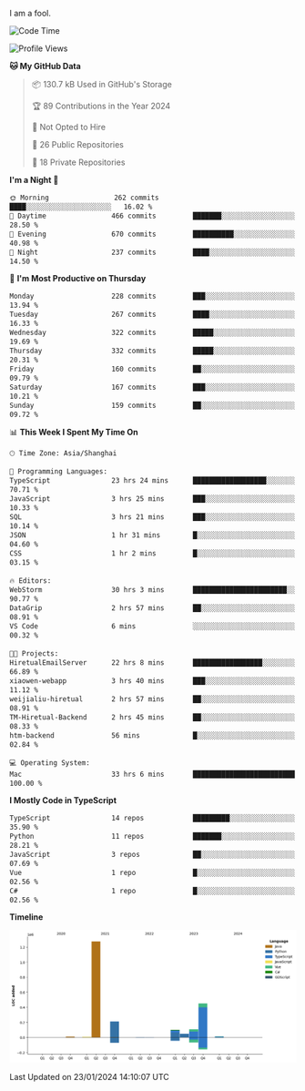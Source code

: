 I am a fool.

<!--START_SECTION:waka-->
![Code Time](http://img.shields.io/badge/Code%20Time-1%2C141%20hrs%2050%20mins-blue)

![Profile Views](http://img.shields.io/badge/Profile%20Views-0-blue)

**🐱 My GitHub Data** 

> 📦 130.7 kB Used in GitHub's Storage 
 > 
> 🏆 89 Contributions in the Year 2024
 > 
> 🚫 Not Opted to Hire
 > 
> 📜 26 Public Repositories 
 > 
> 🔑 18 Private Repositories 
 > 
**I'm a Night 🦉** 

```text
🌞 Morning                262 commits         ████░░░░░░░░░░░░░░░░░░░░░   16.02 % 
🌆 Daytime                466 commits         ███████░░░░░░░░░░░░░░░░░░   28.50 % 
🌃 Evening                670 commits         ██████████░░░░░░░░░░░░░░░   40.98 % 
🌙 Night                  237 commits         ████░░░░░░░░░░░░░░░░░░░░░   14.50 % 
```
📅 **I'm Most Productive on Thursday** 

```text
Monday                   228 commits         ███░░░░░░░░░░░░░░░░░░░░░░   13.94 % 
Tuesday                  267 commits         ████░░░░░░░░░░░░░░░░░░░░░   16.33 % 
Wednesday                322 commits         █████░░░░░░░░░░░░░░░░░░░░   19.69 % 
Thursday                 332 commits         █████░░░░░░░░░░░░░░░░░░░░   20.31 % 
Friday                   160 commits         ██░░░░░░░░░░░░░░░░░░░░░░░   09.79 % 
Saturday                 167 commits         ███░░░░░░░░░░░░░░░░░░░░░░   10.21 % 
Sunday                   159 commits         ██░░░░░░░░░░░░░░░░░░░░░░░   09.72 % 
```


📊 **This Week I Spent My Time On** 

```text
🕑︎ Time Zone: Asia/Shanghai

💬 Programming Languages: 
TypeScript               23 hrs 24 mins      ██████████████████░░░░░░░   70.71 % 
JavaScript               3 hrs 25 mins       ███░░░░░░░░░░░░░░░░░░░░░░   10.33 % 
SQL                      3 hrs 21 mins       ███░░░░░░░░░░░░░░░░░░░░░░   10.14 % 
JSON                     1 hr 31 mins        █░░░░░░░░░░░░░░░░░░░░░░░░   04.60 % 
CSS                      1 hr 2 mins         █░░░░░░░░░░░░░░░░░░░░░░░░   03.15 % 

🔥 Editors: 
WebStorm                 30 hrs 3 mins       ███████████████████████░░   90.77 % 
DataGrip                 2 hrs 57 mins       ██░░░░░░░░░░░░░░░░░░░░░░░   08.91 % 
VS Code                  6 mins              ░░░░░░░░░░░░░░░░░░░░░░░░░   00.32 % 

🐱‍💻 Projects: 
HiretualEmailServer      22 hrs 8 mins       █████████████████░░░░░░░░   66.89 % 
xiaowen-webapp           3 hrs 40 mins       ███░░░░░░░░░░░░░░░░░░░░░░   11.12 % 
weijialiu-hiretual       2 hrs 57 mins       ██░░░░░░░░░░░░░░░░░░░░░░░   08.91 % 
TM-Hiretual-Backend      2 hrs 45 mins       ██░░░░░░░░░░░░░░░░░░░░░░░   08.33 % 
htm-backend              56 mins             █░░░░░░░░░░░░░░░░░░░░░░░░   02.84 % 

💻 Operating System: 
Mac                      33 hrs 6 mins       █████████████████████████   100.00 % 
```

**I Mostly Code in TypeScript** 

```text
TypeScript               14 repos            █████████░░░░░░░░░░░░░░░░   35.90 % 
Python                   11 repos            ███████░░░░░░░░░░░░░░░░░░   28.21 % 
JavaScript               3 repos             ██░░░░░░░░░░░░░░░░░░░░░░░   07.69 % 
Vue                      1 repo              █░░░░░░░░░░░░░░░░░░░░░░░░   02.56 % 
C#                       1 repo              █░░░░░░░░░░░░░░░░░░░░░░░░   02.56 % 
```



**Timeline**

![Lines of Code chart](https://raw.githubusercontent.com/VeejaLiu/VeejaLiu/master/assets/bar_graph.png)


 Last Updated on 23/01/2024 14:10:07 UTC
<!--END_SECTION:waka-->
